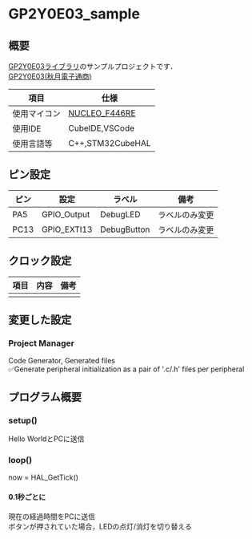 # GP2Y0E03_sample
## 概要
[GP2Y0E03ライブラリ](https://github.com/ygdstmidn/GP2Y0E03)のサンプルプロジェクトです．\
[GP2Y0E03(秋月電子通商)](https://akizukidenshi.com/catalog/g/g107547/)

| 項目         | 仕様                                                             |
| ------------ | ---------------------------------------------------------------- |
| 使用マイコン | [NUCLEO_F446RE](https://os.mbed.com/platforms/ST-Nucleo-F446RE/) |
| 使用IDE      | CubeIDE,VSCode                                                   |
| 使用言語等   | C++,STM32CubeHAL                                                 |

## ピン設定
| ピン | 設定        | ラベル      | 備考           |
| ---- | ----------- | ----------- | -------------- |
| PA5  | GPIO_Output | DebugLED    | ラベルのみ変更 |
| PC13 | GPIO_EXTI13 | DebugButton | ラベルのみ変更 |

## クロック設定
| 項目 | 内容 | 備考 |
| ---- | ---- | ---- |
|      |      |      |

## 変更した設定
### Project Manager
Code Generator, Generated files\
✅Generate peripheral initialization as a pair of '.c/.h' files per peripheral

## プログラム概要
### setup()
Hello WorldとPCに送信
### loop()
now = HAL_GetTick()
#### 0.1秒ごとに
現在の経過時間をPCに送信\
ボタンが押されていた場合，LEDの点灯/消灯を切り替える
